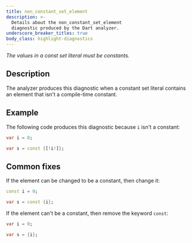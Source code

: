 ```yaml
---
title: non_constant_set_element
description: >-
  Details about the non_constant_set_element
  diagnostic produced by the Dart analyzer.
underscore_breaker_titles: true
body_class: highlight-diagnostics
---
```


_The values in a const set literal must be constants._

## Description

The analyzer produces this diagnostic when a constant set literal contains
an element that isn't a compile-time constant.

## Example

The following code produces this diagnostic because `i` isn't a constant:

```dart
var i = 0;

var s = const {[!i!]};
```

## Common fixes

If the element can be changed to be a constant, then change it:

```dart
const i = 0;

var s = const {i};
```

If the element can't be a constant, then remove the keyword `const`:

```dart
var i = 0;

var s = {i};
```
